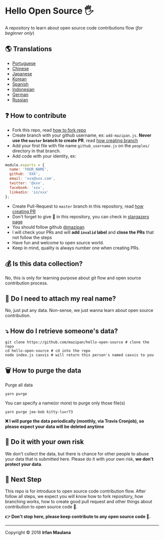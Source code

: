 ﻿# Hello Open Source 🖐️

A repository to learn about open source code contributions flow (_for beginner only_)

## 🌎 Translations

- [Portuguese](https://github.com/mazipan/hello-open-source/blob/master/README-PT-BR.md)
- [Chinese](https://github.com/mazipan/hello-open-source/blob/master/README-CHI.md)
- [Japanese](https://github.com/mazipan/hello-open-source/blob/master/README-JP.md)
- [Korean](https://github.com/mazipan/hello-open-source/blob/master/README-KR.md)
- [Spanish](https://github.com/mazipan/hello-open-source/blob/master/README-ES.md)
- [Indonesian](https://github.com/mazipan/hello-open-source/blob/master/README-ID.md)
- [German](https://github.com/mazipan/hello-open-source/blob/master/README-DE.md)
- [Russian](https://github.com/mazipan/hello-open-source/blob/master/README-RU.md)

## ❓ How to contribute

- Fork this repo, read [how to fork repo](https://help.github.com/articles/fork-a-repo/)
- Create branch with your github username, ex: `add-mazipan.js`. **Never use the `master` branch to create PR**.
  read [how creating branch](https://help.github.com/articles/creating-and-deleting-branches-within-your-repository/)
- Add your first file with file name `github_username.js` on the `peoples/` directory in that branch.
- Add code with your identity, ex:

```js
module.exports = {
  name: 'YOUR_NAME',
  github: 'XXX',
  email: 'xxx@xxx.com',
  twitter: '@xxx',
  facebook: 'xxx',
  linkedin: 'in/xxx'
};
```

- Create Pull-Request to `master` branch in this repository, read [how creating PR](https://help.github.com/articles/creating-a-pull-request/)
- Don't forget to give 🌟 in this repository, you can check in [stargazers page](https://github.com/mazipan/hello-open-source/stargazers)
- You should follow github [@mazipan](https://github.com/mazipan)
- I will check your PRs and will **add `invalid` label** and **close the PRs** that not follow the steps
- Have fun and welcome to open source world.
- Keep in mind, quality is always number one when creating PRs.

## 💰 Is this data collection?

No, this is only for learning purpose about git flow and open source contribution process.

## 🥶 Do I need to attach my real name?

No, just put any data. Non-sense, we just wanna learn about open source contribution.

## ⤵️ How do I retrieve someone's data?

```shell
git clone https://github.com/mazipan/hello-open-source # clone the repo
cd hello-open-source # cd into the repo
node index.js caxvis # will return this person's named caxvis to you
```

## 🗑️ How to purge the data

Purge all data

```shell
yarn purge
```

 You can specify a name(or more) to purge only those file(s)

```shell
yarn purge joe-bob kitty-luvr73
```

**❌ I will purge the data periodically (monthly, via Travis Cronjob), so please expect your data will be deleted anytime**

## 🙈 Do it with your own risk

We don't collect the data, but there is chance for other people to abuse your data that is submitted here. Please do it with your own risk, **we don't protect your data**.

## 🚶 Next Step

This repo is for introduce to open source code contribution flow.
After follow all steps, we expect you will know how to fork repository, how branching works, how to create good pull request and other things about contribution to open source code 🥳.

**👉 Don't stop here, please keep contribute to any open source code 🙏.**

---

Copyright © 2018 **Irfan Maulana**
